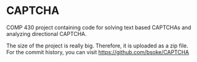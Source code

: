 # CAPTCHA
COMP 430 project containing code for solving text based CAPTCHAs and analyzing directional CAPTCHA.

The size of the project is really big. Therefore, it is uploaded as a zip file. For the commit history, you can visit https://github.com/bsoke/CAPTCHA
